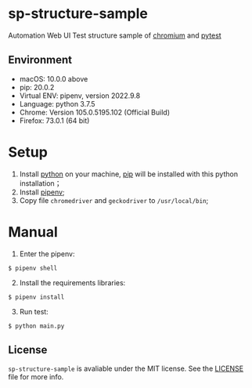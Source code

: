 # sp-structure-sample

Automation Web UI Test structure sample of [chromium](https://www.chromium.org/)
and [pytest](https://docs.pytest.org/en/latest/)

## Environment

* macOS: 10.0.0 above
* pip: 20.0.2
* Virtual ENV: pipenv, version 2022.9.8
* Language: python 3.7.5
* Chrome: Version 105.0.5195.102 (Official Build)
* Firefox: 73.0.1 (64 bit)

# Setup

1. Install [python](https://www.python.org/) on your machine, [pip](https://pypi.org/project/pip/) will be installed
   with this python installation；
2. Install [pipenv](https://github.com/pypa/pipenv);
3. Copy file `chromedriver` and `geckodriver` to `/usr/local/bin`;

# Manual

1. Enter the pipenv:

```shell
$ pipenv shell
```

2. Install the requirements libraries:

```shell
$ pipenv install
```

3. Run test:

```shell
$ python main.py
```

## License

`sp-structure-sample` is avaliable under the MIT license. See
the [LICENSE](https://github.com/gaoshanyu/sp-structure-sample/master/LICENSE) file for more info.
